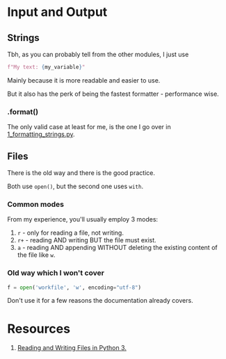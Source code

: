 # Input and Output

## Strings

Tbh, as you can probably tell from the other modules, I just use
```python
f"My text: {my_variable}"
```

Mainly because it is more readable and easier to use.

But it also has the perk of being the fastest formatter - performance wise.

### .format()

The only valid case at least for me, is the one I go over in [1_formatting_strings.py](./1_formatting_strings.py).

## Files

There is the old way and there is the good practice.

Both use `open()`, but the second one uses `with`.

### Common modes

From my experience, you'll usually employ 3 modes:

1. `r` - only for reading a file, not writing.
2. `r+` - reading AND writing BUT the file must exist.
3. `a` - reading AND appending WITHOUT deleting the existing content of the file like `w`.

### Old way which I won't cover

```python
f = open('workfile', 'w', encoding="utf-8")
```

Don't use it for a few reasons the documentation already covers.

# Resources

1. [Reading and Writing Files in Python 3.](https://docs.python.org/3/tutorial/inputoutput.html#reading-and-writing-files)

